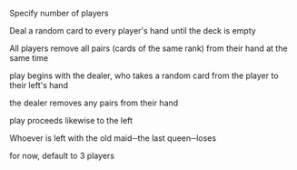 Specify number of players

Deal a random card to every player's hand until the deck is empty

All players remove all pairs (cards of the same rank) from their hand at the 
same time

play begins with the dealer, who takes a random card from the player to their 
left's hand

the dealer removes any pairs from their hand

play proceeds likewise to the left

Whoever is left with the old maid─the last queen─loses

for now, default to 3 players
